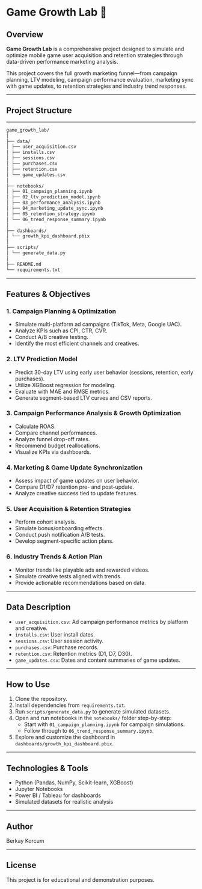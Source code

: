 # Game Growth Lab 🚀

## Overview

**Game Growth Lab** is a comprehensive project designed to simulate and optimize mobile game user acquisition and retention strategies through data-driven performance marketing analysis.

This project covers the full growth marketing funnel—from campaign planning, LTV modeling, campaign performance evaluation, marketing sync with game updates, to retention strategies and industry trend responses.

---

## Project Structure

---

```bash
game_growth_lab/
│
├── data/
│ ├── user_acquisition.csv
│ ├── installs.csv
│ ├── sessions.csv
│ ├── purchases.csv
│ ├── retention.csv
│ └── game_updates.csv
│
├── notebooks/
│ ├── 01_campaign_planning.ipynb
│ ├── 02_ltv_prediction_model.ipynb
│ ├── 03_performance_analysis.ipynb
│ ├── 04_marketing_update_sync.ipynb
│ ├── 05_retention_strategy.ipynb
│ └── 06_trend_response_summary.ipynb
│
├── dashboards/
│ └── growth_kpi_dashboard.pbix
│
├── scripts/
│ └── generate_data.py
│
├── README.md
└── requirements.txt

```


---

## Features & Objectives

### 1. Campaign Planning & Optimization
- Simulate multi-platform ad campaigns (TikTok, Meta, Google UAC).
- Analyze KPIs such as CPI, CTR, CVR.
- Conduct A/B creative testing.
- Identify the most efficient channels and creatives.

### 2. LTV Prediction Model
- Predict 30-day LTV using early user behavior (sessions, retention, early purchases).
- Utilize XGBoost regression for modeling.
- Evaluate with MAE and RMSE metrics.
- Generate segment-based LTV curves and CSV reports.

### 3. Campaign Performance Analysis & Growth Optimization
- Calculate ROAS.
- Compare channel performances.
- Analyze funnel drop-off rates.
- Recommend budget reallocations.
- Visualize KPIs via dashboards.

### 4. Marketing & Game Update Synchronization
- Assess impact of game updates on user behavior.
- Compare D1/D7 retention pre- and post-update.
- Analyze creative success tied to update features.

### 5. User Acquisition & Retention Strategies
- Perform cohort analysis.
- Simulate bonus/onboarding effects.
- Conduct push notification A/B tests.
- Develop segment-specific action plans.

### 6. Industry Trends & Action Plan
- Monitor trends like playable ads and rewarded videos.
- Simulate creative tests aligned with trends.
- Provide actionable recommendations based on data.

---

## Data Description

- `user_acquisition.csv`: Ad campaign performance metrics by platform and creative.
- `installs.csv`: User install dates.
- `sessions.csv`: User session activity.
- `purchases.csv`: Purchase records.
- `retention.csv`: Retention metrics (D1, D7, D30).
- `game_updates.csv`: Dates and content summaries of game updates.

---

## How to Use

1. Clone the repository.
2. Install dependencies from `requirements.txt`.
3. Run `scripts/generate_data.py` to generate simulated datasets.
4. Open and run notebooks in the `notebooks/` folder step-by-step:
   - Start with `01_campaign_planning.ipynb` for campaign simulations.
   - Follow through to `06_trend_response_summary.ipynb`.
5. Explore and customize the dashboard in `dashboards/growth_kpi_dashboard.pbix`.

---

## Technologies & Tools

- Python (Pandas, NumPy, Scikit-learn, XGBoost)
- Jupyter Notebooks
- Power BI / Tableau for dashboards
- Simulated datasets for realistic analysis

---

## Author

Berkay Korcum

---

## License

This project is for educational and demonstration purposes.




